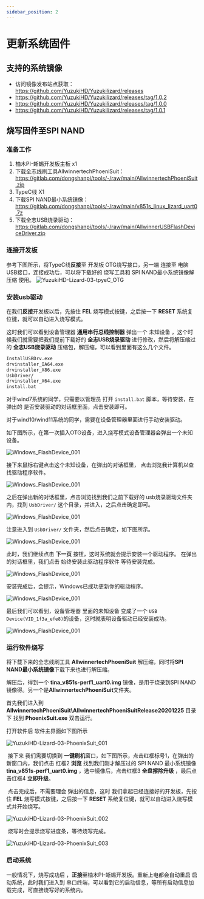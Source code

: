 ```yaml
---
sidebar_position: 2
---
```

# 更新系统固件
## 支持的系统镜像
- 访问镜像发布站点获取： https://github.com/YuzukiHD/Yuzukilizard/releases
- https://github.com/YuzukiHD/Yuzukilizard/releases/tag/1.0.2
- https://github.com/YuzukiHD/Yuzukilizard/releases/tag/1.0.0
- https://github.com/YuzukiHD/Yuzukilizard/releases/tag/1.0.1


## 烧写固件至SPI NAND

### 准备工作

1. 柚木PI-蜥蜴开发板主板 x1
2. 下载全志线刷工具AllwinnertechPhoeniSuit： https://gitlab.com/dongshanpi/tools/-/raw/main/AllwinnertechPhoeniSuit.zip
3. TypeC线 X1
4. 下载SPI NAND最小系统镜像：https://gitlab.com/dongshanpi/tools/-/raw/main/v851s_linux_lizard_uart0.7z
5. 下载全志USB烧录驱动：https://gitlab.com/dongshanpi/tools/-/raw/main/AllwinnerUSBFlashDeviceDriver.zip



### 连接开发板

参考下图所示，将TypeC线**反接**至 开发板 OTG烧写接口，另一端 连接至 电脑USB接口，连接成功后，可以将下载好的 烧写工具和 SPI NAND最小系统镜像解压缩 使用。
![YuzukiHD-Lizard-03-tpyeC_OTG](https://photos.100ask.net/dongshanpi-docs/YuzukiHD-Lizard/YuzukiHD-Lizard-03-tpyeC_OTG.png)

### 安装usb驱动

在我们**反接**开发板以后，先按住 **FEL** 烧写模式按键，之后按一下 **RESET** 系统复位键，就可以自动进入烧写模式。

这时我们可以看到设备管理器  **通用串行总线控制器** 弹出一个  未知设备 ，这个时候我们就需要把我们提前下载好的 **全志USB烧录驱动** 进行修改，然后将解压缩过的 **全志USB烧录驱动**  压缩包，解压缩，可以看到里面有这么几个文件。

```bash
InstallUSBDrv.exe
drvinstaller_IA64.exe
drvinstaller_X86.exe
UsbDriver/          
drvinstaller_X64.exe   
install.bat
```

对于wind7系统的同学，只需要以管理员 打开   `install.bat` 脚本，等待安装，在弹出的 是否安装驱动的对话框里面，点击安装即可。

对于wind10/wind11系统的同学，需要在设备管理器里面进行手动安装驱动。

如下图所示，在第一次插入OTG设备，进入烧写模式设备管理器会弹出一个未知设备。

![Windows_FlashDevice_001](https://photos.100ask.net/dongshanpi-docs/DongshanNezhaSTU/Windows_FlashDevice_001.png)



接下来鼠标右键点击这个未知设备，在弹出的对话框里， 点击浏览我计算机以查找驱动程序软件。

![Windows_FlashDevice_001](https://photos.100ask.net/dongshanpi-docs/DongshanNezhaSTU/Windows_FlashDevice_002.png)

之后在弹出新的对话框里，点击浏览找到我们之前下载好的 usb烧录驱动文件夹内，找到 `UsbDriver/` 这个目录，并进入，之后点击确定即可。

![Windows_FlashDevice_001](https://photos.100ask.net/dongshanpi-docs/DongshanNezhaSTU/Windows_FlashDevice_007.png)

注意进入到  `UsbDriver/`  文件夹，然后点击确定，如下图所示。

![Windows_FlashDevice_001](https://photos.100ask.net/dongshanpi-docs/DongshanNezhaSTU/Windows_FlashDevice_003.png)



此时，我们继续点击 **下一页** 按钮，这时系统就会提示安装一个驱动程序。 
在弹出的对话框里，我们点击 始终安装此驱动程序软件 等待安装完成。

![Windows_FlashDevice_001](https://photos.100ask.net/dongshanpi-docs/DongshanNezhaSTU/Windows_FlashDevice_004.png)



安装完成后，会提示，Windows已成功更新你的驱动程序。

![Windows_FlashDevice_001](https://photos.100ask.net/dongshanpi-docs/DongshanNezhaSTU/Windows_FlashDevice_005.png)



最后我们可以看到，设备管理器 里面的未知设备 变成了一个 `USB Device(VID_1f3a_efe8)`的设备，这时就表明设备驱动已经安装成功。

![Windows_FlashDevice_001](https://photos.100ask.net/dongshanpi-docs/DongshanNezhaSTU/Windows_FlashDevice_006.png)


### 运行软件烧写

将下载下来的全志线刷工具 **AllwinnertechPhoeniSuit** 解压缩，同时将**SPI NAND最小系统镜像**下载下来也进行解压缩。

解压后，得到一个 **tina_v851s-perf1_uart0.img** 镜像，是用于烧录到SPI NAND镜像得。另一个是**AllwinnertechPhoeniSuit**文件夹。

首先我们进入到 **AllwinnertechPhoeniSuit\AllwinnertechPhoeniSuitRelease20201225** 目录下 找到 **PhoenixSuit.exe** 双击运行。

打开软件后 软件主界面如下图所示

![YuzukiHD-Lizard-03-PhoenixSuit_001](https://photos.100ask.net/dongshanpi-docs/YuzukiHD-Lizard/YuzukiHD-Lizard-03-PhoenixSuit_001.png)


​	接下来 我们需要切换到 **一键刷机**窗口，如下图所示，点击红框标号1，在弹出的新窗口内，我们点击 红框2 **浏览** 找到我们刚才解压过的 SPI NAND 最小系统镜像  **tina_v851s-perf1_uart0.img** ，选中镜像后，点击红框3 **全盘擦除升级** ，最后点击红框4  **立即升级**。

​	点击完成后，不需要理会 弹出的信息，这时 我们拿起已经连接好的开发板，先按住 **FEL** 烧写模式按键，之后按一下 **RESET** 系统复位键，就可以自动进入烧写模式并开始烧写。

![YuzukiHD-Lizard-03-PhoenixSuit_002](https://photos.100ask.net/dongshanpi-docs/YuzukiHD-Lizard/YuzukiHD-Lizard-03-PhoenixSuit_002.png)


​	烧写时会提示烧写进度条，等待烧写完成。

![YuzukiHD-Lizard-03-PhoenixSuit_003](https://photos.100ask.net/dongshanpi-docs/YuzukiHD-Lizard/YuzukiHD-Lizard-03-PhoenixSuit_003.png)


### 启动系统

一般情况下，烧写成功后 ，**正接**至柚木PI-蜥蜴开发板。重新上电都会自动重启 启动系统，此时我们进入到 串口终端，可以看到它的启动信息，等所有启动信息加载完成，可直接烧写好的系统内。

